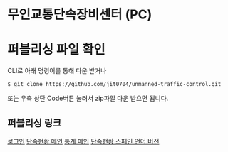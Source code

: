 # 무인교통단속장비센터 (PC)

# 퍼블리싱 파일 확인

CLI로 아래 명령어를 통해 다운 받거나

```
$ git clone https://github.com/jit0704/unmanned-traffic-control.git
```

또는 우측 상단 Code버튼 눌러서 zip파일 다운 받으면 됩니다.

## 퍼블리싱 링크

<a href="https://glittering-basbousa-bfe7af.netlify.app/html/login" target="_blank">로그인</a>
<a href="https://glittering-basbousa-bfe7af.netlify.app/html/main" target="_blank">단속현황 메인</a>
<a href="https://glittering-basbousa-bfe7af.netlify.app/html/main2" target="_blank">통계 메인</a>
<a href="https://glittering-basbousa-bfe7af.netlify.app/html/main_spain_ver" target="_blank">단속현황 스페인 언어 버전</a>
